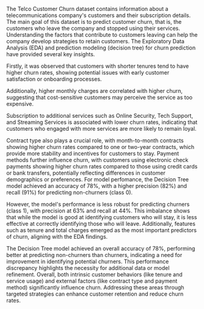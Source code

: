 The Telco Customer Churn dataset contains information about a telecommunications company's customers and their subscription details. The main goal of this dataset is to predict customer churn, that is, the customers who leave the company and stopped using their services. Understanding the factors that contribute to customers leaving can help the company develop strategies to retain customers.
The Exploratory Data Analysis (EDA) and prediction modeling (decision tree) for churn prediction have provided several key insights.

Firstly, it was observed that customers with shorter tenures tend to have higher churn rates, showing potential issues with early customer satisfaction or onboarding processes.

Additionally, higher monthly charges are correlated with higher churn, suggesting that cost-sensitive customers may perceive the service as too expensive.

Subscription to additional services such as Online Security, Tech Support, and Streaming Services is associated with lower churn rates, indicating that customers who engaged with more services are more likely to remain loyal.

Contract type also plays a crucial role, with month-to-month contracts showing higher churn rates compared to one or two-year contracts, which provide more stability and incentives for customers to stay.
Payment methods further influence churn, with customers using electronic check payments showing higher churn rates compared to those using credit cards or bank transfers, potentially reflecting differences in customer demographics or preferences.
For model perfomance, the Decision Tree model achieved an accuracy of 78%, with a higher precision (82%) and recall (91%) for predicting non-churners (class 0).

However, the model's performance is less robust for predicting churners (class 1), with precision at 63% and recall at 44%.
This imbalance shows that while the model is good at identifying customers who will stay, it is less effective at correctly identifying those who will leave.
Additionally, features such as tenure and total charges emerged as the most important predictors of churn, aligning with the EDA findings.

The Decision Tree model achieved an overall accuracy of 78%, performing better at predicting non-churners than churners, indicating a need for improvement in identifying potential churners.
This performance discrepancy highlights the necessity for additional data or model refinement.
Overall, both intrinsic customer behaviors (like tenure and service usage) and external factors (like contract type and payment method) significantly influence churn.
Addressing these areas through targeted strategies can enhance customer retention and reduce churn rates.

